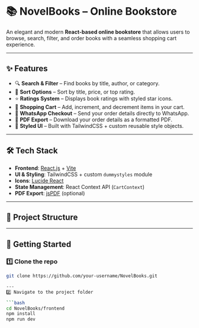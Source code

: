 # 📚 NovelBooks – Online Bookstore  

An elegant and modern **React-based online bookstore** that allows users to browse, search, filter, and order books with a seamless shopping cart experience.  

---

## ✨ Features  

- 🔍 **Search & Filter** – Find books by title, author, or category.  
- 📑 **Sort Options** – Sort by title, price, or top rating.  
- ⭐ **Ratings System** – Displays book ratings with styled star icons.  
- 🛒 **Shopping Cart** – Add, increment, and decrement items in your cart.  
- 💬 **WhatsApp Checkout** – Send your order details directly to WhatsApp.  
- 📄 **PDF Export** – Download your order details as a formatted PDF.  
- 🎨 **Styled UI** – Built with TailwindCSS + custom reusable style objects.  

---

## 🛠️ Tech Stack  

- **Frontend**: [React.js](https://react.dev/) + [Vite](https://vitejs.dev/)  
- **UI & Styling**: TailwindCSS + custom `dummystyles` module  
- **Icons**: [Lucide React](https://lucide.dev/)  
- **State Management**: React Context API (`CartContext`)  
- **PDF Export**: [jsPDF](https://github.com/parallax/jsPDF) (optional)  

---

## 📂 Project Structure  


---

## 🚀 Getting Started  

### 1️⃣ Clone the repo  

```bash
git clone https://github.com/your-username/NovelBooks.git

---
2️⃣ Navigate to the project folder

```bash
cd NovelBooks/frontend
npm install
npm run dev










